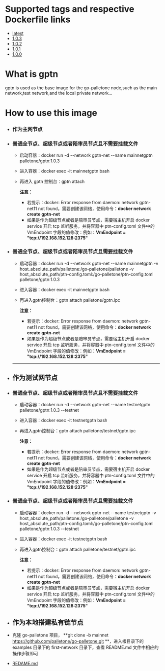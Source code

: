 # Supported tags and respective Dockerfile links

- [latest](https://github.com/palletone/go-palletone/blob/master/images/node/Dockerfile)
- [1.0.3](https://github.com/palletone/go-palletone/blob/master/images/node/Dockerfile)
- [1.0.2](https://github.com/palletone/go-palletone/blob/master/images/node/Dockerfile)
- [1.0.1](https://github.com/palletone/go-palletone/blob/master/images/node/Dockerfile)
- [1.0.0](https://github.com/palletone/go-palletone/blob/master/images/node/Dockerfile)

# What is gptn

gptn is used as the base image for the go-palletone node,such as the main network,test network,and the local private network...    

# How to use this image

- ### 作为主网节点

- ### 普通全节点、超级节点或者陪审员节点且不需要挂载文件

  - 启动容器：docker run -d --network gptn-net --name mainnetgptn palletone/gptn:1.0.3

  - 进入容器：docker exec -it mainnetgptn bash

  - 再进入 gptn 控制台：gptn attach

    **注意：**

    - 若提示：docker: Error response from daemon: network gptn-net11 not found，需要创建该网络，使用命令：**docker network create gptn-net**
    - 如果是作为超级节点或者是陪审员节点，需要宿主机开启 docker service 开启 tcp 监听服务，并将容器中 ptn-config.toml 文件中的 VmEndpoint 字段的值修改：例如：**VmEndpoint = "tcp://192.168.152.128:2375"**

- ### 普通全节点、超级节点或者陪审员节点且需要挂载文件

  - 启动容器：docker run -d --network gptn-net --name mainnetgptn -v host_absolute_path/palletone:/go-palletone/palletone -v host_absolute_path/ptn-config.toml:/go-palletone/ptn-config.toml palletone/gptn:1.0.3

  - 进入容器：docker exec -it mainnetgptn bash

  - 再进入gptn控制台：gptn attach palletone/gptn.ipc    

    **注意：**

    - 若提示：docker: Error response from daemon: network gptn-net11 not found，需要创建该网络，使用命令：**docker network create gptn-net**
    - 如果是作为超级节点或者是陪审员节点，需要宿主机开启 docker service 开启 tcp 监听服务，并将容器中 ptn-config.toml 文件中的 VmEndpoint 字段的值修改：例如：**VmEndpoint = "tcp://192.168.152.128:2375"**

  ------

- ## 作为测试网节点

- ### 普通全节点、超级节点或者陪审员节点且不需要挂载文件

  - 启动容器：docker run -d --network gptn-net --name testnetgptn palletone/gptn:1.0.3 --testnet

  - 进入容器：docker exec -it testnetgptn bash

  - 再进入gptn控制台：gptn attach palletone/testnet/gptn.ipc

    **注意：**

    - 若提示：docker: Error response from daemon: network gptn-net11 not found，需要创建该网络，使用命令：**docker network create gptn-net**
    - 如果是作为超级节点或者是陪审员节点，需要宿主机开启 docker service 开启 tcp 监听服务，并将容器中 ptn-config.toml 文件中的 VmEndpoint 字段的值修改：例如：**VmEndpoint = "tcp://192.168.152.128:2375"**

- ### 普通全节点、超级节点或者陪审员节点且需要挂载文件

  - 启动容器：docker run -d --network gptn-net --name testnetgptn  -v host_absolute_path/palletone:/go-palletone/palletone -v host_absolute_path/ptn-config.toml:/go-palletone/ptn-config.toml palletone/gptn:1.0.3 --testnet

  - 进入容器：docker exec -it testnetgptn bash

  - 再进入gptn控制台：gptn attach palletone/testnet/gptn.ipc

    **注意：**

    - 若提示：docker: Error response from daemon: network gptn-net11 not found，需要创建该网络，使用命令：**docker network create gptn-net**
    - 如果是作为超级节点或者是陪审员节点，需要宿主机开启 docker service 开启 tcp 监听服务，并将容器中 ptn-config.toml 文件中的 VmEndpoint 字段的值修改：例如：**VmEndpoint = "tcp://192.168.152.128:2375"**

- ## 作为本地搭建私有链节点

- 克隆 go-palletone 项目， **git clone -b mainnet https://github.com/palletone/go-palletone.git **，进入根目录下的 examples 目录下的 first-network 目录下，查看 README.md 文件中相应的操作步骤即可

- [REDAME.md](https://github.com/palletone/go-palletone/tree/master/examples/first-network)
